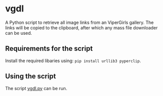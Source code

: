 # vgdl
A Python script to retrieve all image links from an ViperGirls gallery. The links will be copied to the clipboard, after which any mass file downloader can be used. 

## Requirements for the script
Install the required libaries using: ```pip install urllib3 pyperclip```.

## Using the script
The script [vgdl.py](vgdl.py) can be run.
